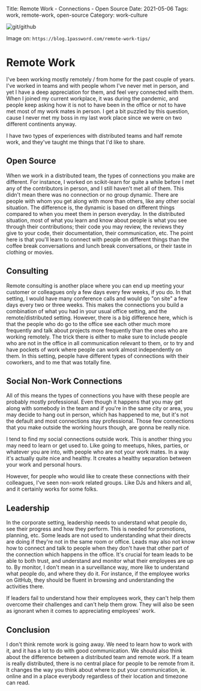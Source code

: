 Title: Remote Work - Connections - Open Source
Date: 2021-05-06
Tags: work, remote-work, open-source
Category: work-culture

![git/github](files/img/remote-work.png "Credit:
https://blog.1password.com/remote-work-tips/")

Image on: `https://blog.1password.com/remote-work-tips/`

# Remote Work

I've been working mostly remotely / from home for the past couple of years.
I've worked in teams and with people whom I've never met in person, and yet I
have a deep appreciation for them, and feel very connected with them. When I
joined my current workplace, it was during the pandemic, and people keep asking
how it is not to have been in the office or not to have met most of my work
mates in person. I get a bit puzzled by this question, cause I never met my
boss in my last work place since we were on two different continents anyway.

I have two types of experiences with distributed teams and half remote work,
and they've taught me things that I'd like to share.

## Open Source

When we work in a distributed team, the types of connections you make are
different. For instance, I worked on scikit-learn for quite a while before I
met any of the contributors in person, and I still haven't met all of them.
This didn't mean there was no connection or no group dynamic. There are people
with whom you get along with more than others, like any other social situation.
The difference is, the dynamic is based on different things compared to when
you meet them in person everyday. In the distributed situation, most of what
you learn and know about people is what you see through their contributions;
their code you may review, the reviews they give to your code, their
documentation, their communication, etc. The point here is that you'll learn to
connect with people on different things than the coffee break conversations and
lunch break conversations, or their taste in clothing or movies.

## Consulting

Remote consulting is another place where you can end up meeting your customer
or colleagues only a few days every few weeks, if you do. In that setting, I
would have many conference calls and would go "on site" a few days every two or
three weeks. This makes the connections you build a combination of what you had
in your usual office setting, and the remote/distributed setting. However,
there is a big difference here, which is that the people who do go to the
office see each other much more frequently and talk about projects more
frequently than the ones who are working remotely. The trick there is either to
make sure to include people who are not in the office in all communication
relevant to them, or to try and have pockets of work where people can work
almost independently on them. In this setting, people have different types of
connections with their coworkers, and to me that was totally fine.

## Social Non-Work Connections

All of this means the types of connections you have with these people are
probably mostly professional. Even though it happens that you may get along
with somebody in the team and if you're in the same city or area, you may
decide to hang out in person, which has happened to me, but it's not the
default and most connections stay professional. Those few connections that you
make outside the working hours though, are gonna be really nice.

I tend to find my social connections outside work. This is another thing you
may need to learn or get used to. Like going to meetups, hikes, parties, or
whatever you are into, with people who are not your work mates. In a way it's
actually quite nice and healthy. It creates a healthy separation between your
work and personal hours.

However, for people who would like to create these connections with their
colleagues, I've seen non-work related groups. Like DJs and hikers and all, and
it certainly works for some folks.

## Leadership

In the corporate setting, leadership needs to understand what people do, see
their progress and how they perform. This is needed for promotions, planning,
etc. Some leads are not used to understanding what their directs are doing if
they're not in the same room or office. Leads may also not know how to connect
and talk to people when they don't have that other part of the connection which
happens in the office. It's crucial for team leads to be able to both trust,
and understand and monitor what their employees are up to. By monitor, I don't
mean in a surveillance way, more like to understand what people do, and where
they do it. For instance, if the employee works on GitHub, they should be
fluent in browsing and understanding the activities there.

If leaders fail to understand how their employees work, they can't help them
overcome their challenges and can't help them grow. They will also be seen as
ignorant when it comes to appreciating employees' work.

## Conclusion

I don't think remote work is going away. We need to learn how to work with it,
and it has a lot to do with good communication. We should also think about the
difference between a distributed team and remote work. If a team is really
distributed, there is no central place for people to be remote from it. It
changes the way you think about where to put your communication, ie. online and
in a place everybody regardless of their location and timezone can read.
